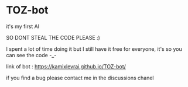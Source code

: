 # TOZ-bot
it's my first AI

SO DONT STEAL THE CODE PLEASE :)

I spent a lot of time doing it but I still have it free for everyone, it's so you can see the code -_-

link of bot : https://kamixlevrai.github.io/TOZ-bot/

if you find a bug please contact me in the discussions chanel
